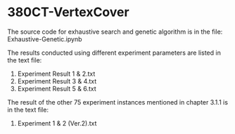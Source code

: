 # 380CT-VertexCover

The source code for exhaustive search and genetic algorithm is in the file:
Exhaustive-Genetic.ipynb

The results conducted using different experiment parameters are listed in the text file:
1. Experiment Result 1 & 2.txt
2. Experiment Result 3 & 4.txt
3. Experiment Result 5 & 6.txt

The result of the other 75 experiment instances mentioned in chapter 3.1.1 is in the text file:
1. Experiment 1 & 2 (Ver.2).txt
